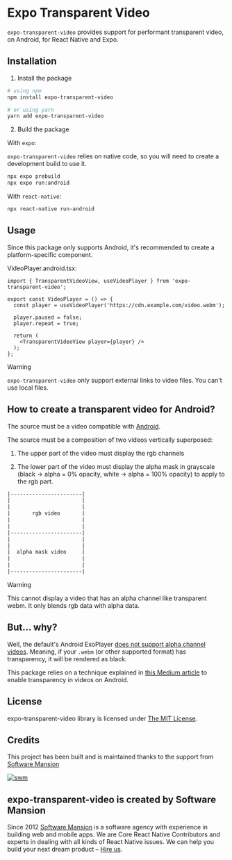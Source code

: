 # Expo Transparent Video

`expo-transparent-video` provides support for performant transparent video, on Android, for React Native and Expo.

## Installation

1. Install the package

```bash
# using npm
npm install expo-transparent-video

# or using yarn
yarn add expo-transparent-video
```

2. Build the package

With `expo`:

`expo-transparent-video` relies on native code, so you will need to create a development build to use it.

```bash
npx expo prebuild
npx expo run:android
```

With `react-native`:

```bash
npx react-native run-android
```

## Usage

Since this package only supports Android, it's recommended to create a platform-specific component.

VideoPlayer.android.tsx:
```tsx
import { TransparentVideoView, useVideoPlayer } from 'expo-transparent-video';

export const VideoPlayer = () => {
  const player = useVideoPlayer('https://cdn.example.com/video.webm');

  player.paused = false;
  player.repeat = true;

  return (
    <TransparentVideoView player={player} />
  );
};
```

> [!WARNING]
> `expo-transparent-video` only support external links to video files. You can't use local files.

## How to create a transparent video for Android?

The source must be a video compatible with [Android](https://developer.android.com/media/platform/supported-formats#video-codecs).

The source must be a composition of two videos vertically superposed:

1. The upper part of the video must display the rgb channels

2. The lower part of the video must display the alpha mask in grayscale
  (black -> alpha = 0% opacity, white -> alpha = 100% opacity) to apply to the rgb part.

```txt
|-----------------------|
|                       |
|                       |
|       rgb video       |
|                       |
|                       |
|-----------------------|
|                       |
|                       |
|  alpha mask video     |
|                       |
|                       |
|-----------------------|
```

> [!WARNING]
> This cannot display a video that has an alpha channel like transparent webm. It only blends rgb data with alpha data.

## But... why?

Well, the default's Android ExoPlayer [does not support alpha channel videos](https://github.com/google/ExoPlayer/issues/7789). Meaning, if your `.webm` (or other supported format) has transparency, it will be rendered as black.

This package relies on a technique explained in [this Medium article](https://medium.com/go-electra/unlock-transparency-in-videos-on-android-5dc43776cc72) to enable transparency in videos on Android.

## License

expo-transparent-video library is licensed under [The MIT License](./LICENSE).

## Credits

This project has been built and is maintained thanks to the support from [Software Mansion](https://swmansion.com)

[![swm](https://logo.swmansion.com/logo?color=white&variant=desktop&width=150&tag=react-native-reanimated-github 'Software Mansion')](https://swmansion.com)

## expo-transparent-video is created by Software Mansion

Since 2012 [Software Mansion](https://swmansion.com) is a software agency with experience in building web and mobile apps. We are Core React Native Contributors and experts in dealing with all kinds of React Native issues. We can help you build your next dream product – [Hire us](https://swmansion.com/contact/projects?utm_source=transparent-video&utm_medium=readme).
